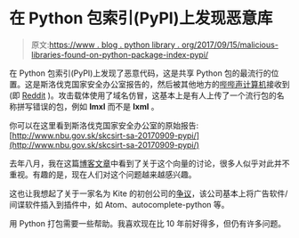 # 在 Python 包索引(PyPI)上发现恶意库

> 原文:[https://www . blog . python library . org/2017/09/15/malicious-libraries-found-on-python-package-index-pypi/](https://www.blog.pythonlibrary.org/2017/09/15/malicious-libraries-found-on-python-package-index-pypi/)

在 Python 包索引(PyPI)上发现了恶意代码，这是共享 Python 包的最流行的位置。这是斯洛伐克国家安全办公室报告的，然后被其他地方的[哔哔声计算机](https://www.bleepingcomputer.com/news/security/ten-malicious-libraries-found-on-pypi-python-package-index/)接收到(即 [Reddit](https://www.reddit.com/r/Python/comments/709vch/psa_malicious_software_libraries_in_the_official/) )。攻击载体使用了域名仿冒，这基本上是有人上传了一个流行包的名称拼写错误的包，例如 **lmxl** 而不是 **lxml** 。

你可以在这里看到斯洛伐克国家安全办公室的原始报告:[http://www.nbu.gov.sk/skcsirt-sa-20170909-pypi/](http://www.nbu.gov.sk/skcsirt-sa-20170909-pypi/)

去年八月，我在这篇[博客文章](http://incolumitas.com/2016/06/08/typosquatting-package-managers/)中看到了关于这个向量的讨论，很多人似乎对此并不重视。有趣的是，现在人们对这个问题越来越感兴趣。

这也让我想起了关于一家名为 Kite 的初创公司的[争议](https://theoutline.com/post/1953/how-a-vc-funded-company-is-undermining-the-open-source-community)，该公司基本上将广告软件/间谍软件插入到插件中，如 Atom、autocomplete-python 等。

用 Python 打包需要一些帮助。我喜欢现在比 10 年前好得多，但仍有许多问题。